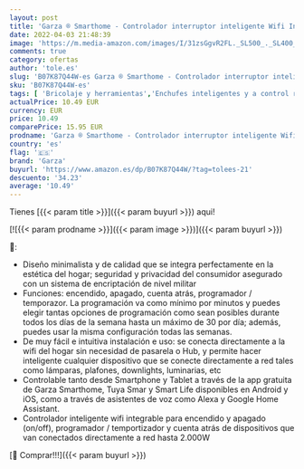 ```yaml
---
layout: post
title: 'Garza ® Smarthome - Controlador interruptor inteligente Wifi Integrado. Programable  control remoto y controlable a través de voz y app  compatible con Alexa y Google Home.'
date: 2022-04-03 21:48:39
image: 'https://m.media-amazon.com/images/I/31zsGgvR2FL._SL500_._SL400_.jpg'
comments: true
category: ofertas
author: 'tole.es'
slug: 'B07K87Q44W-es Garza ® Smarthome - Controlador interruptor inteligente...'
sku: 'B07K87Q44W-es'
tags: [ 'Bricolaje y herramientas','Enchufes inteligentes y a control remoto','Enchufes y accesorios','Instalación eléctrica','alexa','garza','google','home', ]
actualPrice: 10.49 EUR
currency: EUR
price: 10.49
comparePrice: 15.95 EUR
prodname: 'Garza ® Smarthome - Controlador interruptor inteligente Wifi Integrado. Programable  control remoto y controlable a través de voz y app  compatible con Alexa y Google Home.'
country: 'es'
flag: '🇪🇸'
brand: 'Garza'
buyurl: 'https://www.amazon.es/dp/B07K87Q44W/?tag=tolees-21'
descuento: '34.23'
average: '10.49'
---
```


Tienes [{{< param title >}}]({{< param buyurl >}}) aqui!

[![{{< param prodname >}}]({{< param image >}})]({{< param buyurl >}})

🔎:

- Diseño minimalista y de calidad que se integra perfectamente en la estética del hogar; seguridad y privacidad del consumidor asegurado con un sistema de encriptación de nivel militar
- Funciones: encendido, apagado, cuenta atrás, programador / temporazor. La programación va como mínimo por minutos y puedes elegir tantas opciones de programación como sean posibles durante todos los días de la semana hasta un máximo de 30 por día; además, puedes usar la misma configuración todas las semanas.
- De muy fácil e intuitiva instalación e uso: se conecta directamente a la wifi del hogar sin necesidad de pasarela o Hub, y permite hacer inteligente cualquier dispositivo que se conecte directamente a red tales como lámparas, plafones, downlights, luminarias, etc
- Controlable tanto desde Smartphone y Tablet a través de la app gratuita de Garza Smarthome, Tuya Smar y Smart Life disponibles en Android y iOS, como a través de asistentes de voz como Alexa y Google Home Assistant.
- Controlador inteligente wifi integrable para encendido y apagado (on/off), programador / temportizador y cuenta atrás de dispositivos que van conectados directamente a red hasta 2.000W

[🛒 Comprar!!!]({{< param buyurl >}})
